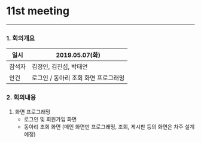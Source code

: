 # 11st meeting

----------
### 1. 회의개요

| 일시    |2019.05.07(화)                 |
| --------|-------------------------------|
| 참석자  |김정인, 김진섭, 박태언    |
| 안건    |로그인 / 동아리 조회 화면 프로그래밍   |


### 2. 회의내용

 1. 화면 프로그래밍
    * 로그인 및 회원가입 화면
    * 동아리 조회 화면 (메인 화면만 프로그래밍, 조회, 게시판 등의 화면은 차주 설계 예정)
